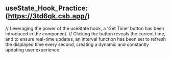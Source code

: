 useState_Hook_Practice: (https://3td6qk.csb.app/)
-----------------------------------------------------
// Leveraging the power of the useState hook, a 'Get Time' button has been introduced in the component. // Clicking the button reveals the current time, and to ensure real-time updates, an interval function has been set to refresh the displayed time every second, creating a dynamic and constantly updating user experience. 
